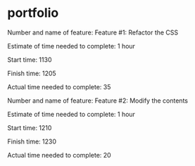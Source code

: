 # portfolio


Number and name of feature: Feature #1: Refactor the CSS

Estimate of time needed to complete: 1 hour

Start time: 1130

Finish time: 1205

Actual time needed to complete: 35

Number and name of feature: Feature #2: Modify the contents

Estimate of time needed to complete: 1 hour

Start time: 1210

Finish time: 1230

Actual time needed to complete: 20